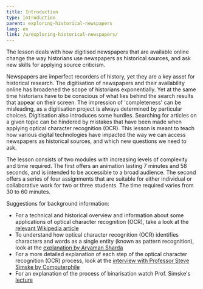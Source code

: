 ```yaml
---
title: Introduction
type: introduction
parent: exploring-historical-newspapers
lang: en
link: /u/exploring-historical-newspapers/
---
```

<!-- more -->

The lesson deals with how digitised newspapers that are available online change the way historians use newspapers as historical sources, and ask new skills for applying source criticism. 

<!-- section-contents -->

Newspapers are imperfect recorders of history, yet they are a key asset for historical research. The digitisation of newspapers and their availability online has broadened the scope of historians exponentially. Yet at the same time historians have to be conscious of what lies behind the search results that appear on their screen. The impression of 'completeness' can be misleading, as a digitisation project is always determined by particular choices. Digitisation also introduces some hurdles. Searching for articles on a given topic can be hindered by mistakes that have been made when applying optical character recognition (OCR). This lesson is meant to teach how various digital technologies have impacted the way we can access newspapers as historical sources, and which new questions we need to ask. 

The lesson consists of two modules with increasing levels of complexity and time required. The first offers an animation lasting 7 minutes and 58 seconds, and is intended to be accessible to a broad audience. The second offers a series of four assignments that are suitable for either individual or collaborative work for two or three students. The time required varies from 30 to 60 minutes.

Suggestions for background information:

- For a technical and historical overview and information about some applications of optical character recognition (OCR), take a look at the [relevant Wikipedia article](https://en.wikipedia.org/wiki/Optical_character_recognition)
- To understand how optical character recognition (OCR) identifies characters and words as a single entity (known as pattern recognition), look at the [explanation by Aryaman Sharda](https://www.youtube.com/watch?v=cAkklvGE5io) 
- For a more detailed explanation of each step of the optical character recognition (OCR) process, look at the [interview with Professor Steve Simske by Computerphile](https://www.youtube.com/watch?v=ZNrteLp_SvY)
- For an explanation of the process of binarisation watch Prof. Simske's [lecture](https://youtu.be/ZNrteLp_SvY?t=149) 



